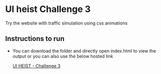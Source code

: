 # UI heist Challenge 3

Try the website with traffic simulation using css animations

## Instructions to run

- You can download the folder and directly open index.html to view the output or you can also use the below hosted link

  [UI HEIST - Challenge 3](https://charanraj-thiyagarajan-cdw-com.github.io/UI-HEIST/heist-3/index.html)
